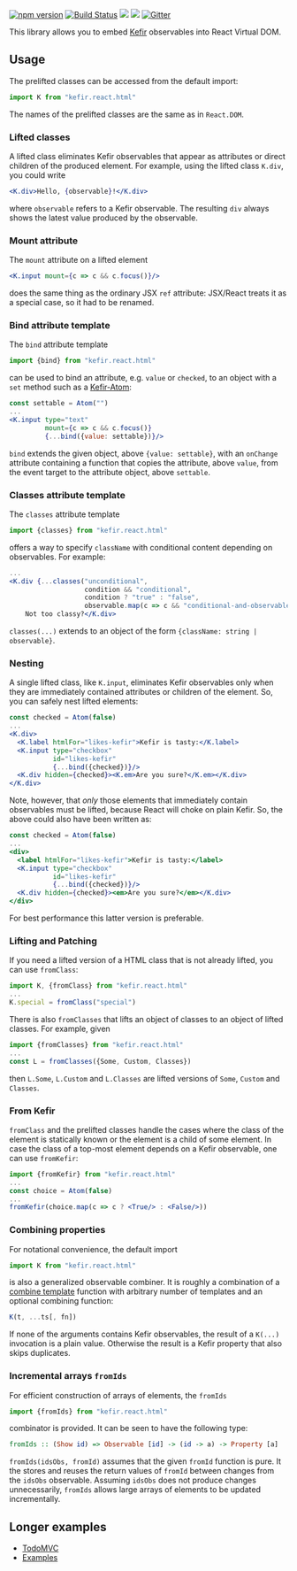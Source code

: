 [![npm version](https://badge.fury.io/js/kefir.react.html.svg)](http://badge.fury.io/js/kefir.react.html) [![Build Status](https://travis-ci.org/calmm-js/kefir.react.html.svg?branch=master)](https://travis-ci.org/calmm-js/kefir.react.html) [![](https://david-dm.org/calmm-js/kefir.react.html.svg)](https://david-dm.org/calmm-js/kefir.react.html) [![](https://david-dm.org/calmm-js/kefir.react.html/dev-status.svg)](https://david-dm.org/calmm-js/kefir.react.html#info=devDependencies) [![Gitter](https://img.shields.io/gitter/room/calmm-js/chat.js.svg?style=flat-square)](https://gitter.im/calmm-js)

This library allows you to embed [Kefir](http://rpominov.github.io/kefir/)
observables into React Virtual DOM.

## Usage

The prelifted classes can be accessed from the default import:

```jsx
import K from "kefir.react.html"
```

The names of the prelifted classes are the same as in `React.DOM`.

### Lifted classes

A lifted class eliminates Kefir observables that appear as attributes or direct
children of the produced element.  For example, using the lifted class `K.div`,
you could write

```jsx
<K.div>Hello, {observable}!</K.div>
```

where `observable` refers to a Kefir observable.  The resulting `div` always
shows the latest value produced by the observable.

### Mount attribute

The `mount` attribute on a lifted element

```jsx
<K.input mount={c => c && c.focus()}/>
```

does the same thing as the ordinary JSX `ref` attribute: JSX/React treats it as
a special case, so it had to be renamed.

### Bind attribute template

The `bind` attribute template

```jsx
import {bind} from "kefir.react.html"
```

can be used to bind an attribute, e.g. `value` or `checked`, to an object with a
`set` method such as a [Kefir-Atom](https://github.com/calmm-js/kefir.atom):

```jsx
const settable = Atom("")
...
<K.input type="text"
         mount={c => c && c.focus()}
         {...bind({value: settable})}/>
```

`bind` extends the given object, above `{value: settable}`, with an `onChange`
attribute containing a function that copies the attribute, above `value`, from
the event target to the attribute object, above `settable`.

### Classes attribute template

The `classes` attribute template

```jsx
import {classes} from "kefir.react.html"
```

offers a way to specify `className` with conditional content depending on
observables.  For example:

```jsx
...
<K.div {...classes("unconditional",
                   condition && "conditional",
                   condition ? "true" : "false",
                   observable.map(c => c && "conditional-and-observable"))}>
    Not too classy?</K.div>
```

`classes(...)` extends to an object of the form `{className: string |
observable}`.

### Nesting

A single lifted class, like `K.input`, eliminates Kefir observables only when
they are immediately contained attributes or children of the element.  So, you
can safely nest lifted elements:

```jsx
const checked = Atom(false)
...
<K.div>
  <K.label htmlFor="likes-kefir">Kefir is tasty:</K.label>
  <K.input type="checkbox"
           id="likes-kefir"
           {...bind({checked})}/>
  <K.div hidden={checked}><K.em>Are you sure?</K.em></K.div>
</K.div>
```

Note, however, that *only* those elements that immediately contain observables
must be lifted, because React will choke on plain Kefir.  So, the above could
also have been written as:

```jsx
const checked = Atom(false)
...
<div>
  <label htmlFor="likes-kefir">Kefir is tasty:</label>
  <K.input type="checkbox"
           id="likes-kefir"
           {...bind({checked})}/>
  <K.div hidden={checked}><em>Are you sure?</em></K.div>
</div>
```

For best performance this latter version is preferable.

### Lifting and Patching

If you need a lifted version of a HTML class that is not already lifted, you can
use `fromClass`:

```jsx
import K, {fromClass} from "kefir.react.html"
...
K.special = fromClass("special")
```

There is also `fromClasses` that lifts an object of classes to an object of
lifted classes.  For example, given

```jsx
import {fromClasses} from "kefir.react.html"
...
const L = fromClasses({Some, Custom, Classes})
```

then `L.Some`, `L.Custom` and `L.Classes` are lifted versions of `Some`,
`Custom` and `Classes`.

### From Kefir

`fromClass` and the prelifted classes handle the cases where the class of the
element is statically known or the element is a child of some element.  In case
the class of a top-most element depends on a Kefir observable, one can use
`fromKefir`:

```jsx
import {fromKefir} from "kefir.react.html"
...
const choice = Atom(false)
...
fromKefir(choice.map(c => c ? <True/> : <False/>))
```

### Combining properties

For notational convenience, the default import

```jsx
import K from "kefir.react.html"
```

is also a generalized observable combiner.  It is roughly a combination of a
[combine template](https://github.com/baconjs/bacon.js#bacon-combinetemplate)
function with arbitrary number of templates and an optional combining function:

```js
K(t, ...ts[, fn])
```

If none of the arguments contains Kefir observables, the result of a `K(...)`
invocation is a plain value.  Otherwise the result is a Kefir property that also
skips duplicates.

### Incremental arrays `fromIds`

For efficient construction of arrays of elements, the `fromIds`

```jsx
import {fromIds} from "kefir.react.html"
```

combinator is provided.  It can be seen to have the following type:

```haskell
fromIds :: (Show id) => Observable [id] -> (id -> a) -> Property [a]
```

`fromIds(idsObs, fromId)` assumes that the given `fromId` function is pure.  It
the stores and reuses the return values of `fromId` between changes from the
`idsObs` observable.  Assuming `idsObs` does not produce changes unnecessarily,
`fromIds` allows large arrays of elements to be updated incrementally.

## Longer examples

* [TodoMVC](https://github.com/calmm-js/kral-todomvc)
* [Examples](https://github.com/calmm-js/kral-examples)
